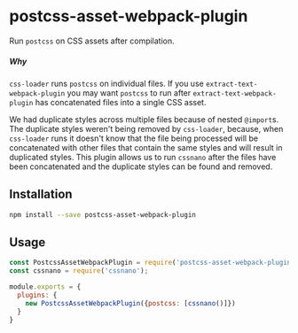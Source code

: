 # postcss-asset-webpack-plugin

Run `postcss` on CSS assets after compilation.

##### Why

`css-loader` runs `postcss` on individual files. If you use `extract-text-webpack-plugin` you may want `postcss` to run after `extract-text-webpack-plugin` has concatenated files into a single CSS asset.

We had duplicate styles across multiple files because of nested `@import`s. The duplicate styles weren't being removed by `css-loader`, because, when `css-loader` runs it doesn't know that the file being processed will be concatenated with other files that contain the same styles and will result in duplicated styles. This plugin allows us to run `cssnano` after the files have been concatenated and the duplicate styles can be found and removed.

## Installation

```bash
npm install --save postcss-asset-webpack-plugin
```

## Usage

```js
const PostcssAssetWebpackPlugin = require('postcss-asset-webpack-plugin');
const cssnano = require('cssnano');

module.exports = {
  plugins: {
    new PostcssAssetWebpackPlugin({postcss: [cssnano()]})
  }
}
```
